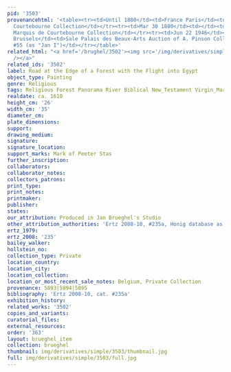 ```yaml
---
pid: '3503'
provenancehtml: '<table><tr><td>Until 1880</td><td>France Paris</td><td>Marquis de
  Courtebourne Collection</td></tr><tr><td>Mar 30 1880</td><td></td><td>Auction of
  Marquis de Courtebourne Collection</td></tr><tr><td>Jun 22 1946</td><td>Belgium
  Brussels</td><td>Sale Palais des Beaux-Arts Auction of A. Pinson Collection Lot
  #55 (as "Jan I")</td></tr></table>'
related_html: "<a href='/brughel/3502'><img src='/img/derivatives/simple/3502/thumbnail.jpg'
  /></a>"
related_ids: '3502'
label: Road at the Edge of a Forest with the Flight into Egypt
object_type: Painting
genre: Religious
tags: Religious Forest Panorama River Biblical New_Testament Virgin_Mary History Landscape
realdate: ca. 1610
height_cm: '26'
width_cm: '35'
diameter_cm:
plate_dimensions:
support:
drawing_medium:
signature:
signature_location:
support_marks: Mark of Peeter Stas
further_inscription:
collaborators:
collaborator_notes:
collectors_patrons:
print_type:
print_notes:
printmaker:
publisher:
states:
our_attribution: Produced in Jan Brueghel's Studio
other_attribution_authorities: 'Ertz 2008-10, #235a, Honig database as Jan and studio'
ertz_1979:
ertz_2008: '235'
bailey_walker:
hollstein_no:
collection_type: Private
location_country:
location_city:
location_collection:
location_or_most_recent_sale_notes: Belgium, Private Collection
provenance: 5893|5894|5895
bibliography: 'Ertz 2008-10, cat. #235a'
exhibition_history:
related_works: '3502'
copies_and_variants:
curatorial_files:
external_resources:
order: '363'
layout: brueghel_item
collection: brueghel
thumbnail: img/derivatives/simple/3503/thumbnail.jpg
full: img/derivatives/simple/3503/full.jpg
---
```

